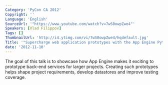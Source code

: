 ```yaml
---
Category: 'PyCon CA 2012'
Copyright: ''
Language: 'English'
SourceUrl: '"https://www.youtube.com/watch?v=7wS0owpZwe4"'
Speakers: [Vlad Filippov]
Tags: []
ThumbnailUrl: 'http://i4.ytimg.com/vi/7wS0owpZwe4/hqdefault.jpg'
Title: '"Supercharge web application prototypes with the App Engine Python SDK"'
date: '2012-11-10'
---
```

The goal of this talk is to showcase how App Engine makes it exciting to
prototype back-end services for larger projects. Creating such prototypes
helps shape project requirements, develop datastores and improve testing
coverage.

